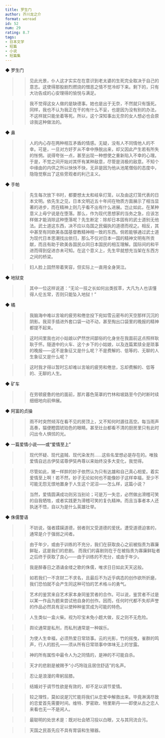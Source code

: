 ```yaml
---
title: 罗生门
author: 芥川龙之介
format: weread
id: 52
num: 29
rating: 8.7
tags:
- 日本文学
- 短篇
- 小说
- 短篇集
---
```


◆ 罗生门

>> 见此光景，仆人这才实实在在意识到老太婆的生死完全取决于自己的意志。这使得那股剧烈燃烧的憎恶之情不觉冷却下来。剩下的，只有大功告成的心安理得的愉悦与满足。

>> 我不觉得这女人做的是缺德事。她也是出于无奈，不然就只有饿死。同样，我也不认为我正在干的有什么不妥，也是因为没有别的办法，不这样就只能坐着等死。所以，这个深知事出无奈的女人想必也会原谅我这种做法的。


◆ 鼻

>> 人的内心存在两种相互矛盾的情感。无疑，没有人不同情他人的不幸。可是，一旦对方好歹从不幸中挣脱出来，却又因此产生若有所失的怅惘。说得夸张一点，甚至出现一种想使之重新陷入不幸的心理。于是，不觉之间开始对其怀有某种敌意，尽管是消极的敌意。不知个中缘由的内供之所以怏怏不快，无非是因为他从池尾僧俗的态度中，隐隐觉察出了这些旁观者的利己主义。


◆ 手帕

>> 先生每次放下书时，都要想太太和岐阜灯笼，以及由这灯笼代表的日本文明。依先生之见，日本文明近五十年间在物质方面展示了相当显著的进步，而在精神上则几乎看不出有什么进展。岂止如此，在某种意义上毋宁说是在堕落。那么，作为现代思想家的当务之急，应该怎样做才能消除这种堕落呢？先生断定：除却日本固有的武士道别无他法。武士道这东西，决不应以岛国之民偏执的道德而视之。相反，其中甚至有同欧美各国基督教精神相一致的东西。倘若能够通过武士道为现代日本思潮找出依归，那么不仅对日本一国的精神文明有所贡献，而且有助于欧美各国民众同日本国民的相互理解。国际间的和平进而得到促进亦未可知。在这个意义上，先生早就想充当架在东西方之间的桥梁。

>> 妇人脸上固然带着笑容，但实际上一直用全身哭泣。


◆ 地狱变

>> 其中一位这样说道：“无论一技之长如何出类拔萃，大凡为人也该懂得人伦五常，否则只能坠入地狱！”


◆ 橘

>> 我脑海中难以言喻的疲劳和倦怠投下宛如雪云密布的天空那样沉沉的阴影。我双手插进外套口袋一动不动，甚至掏出口袋里的晚报的精神都提不起来。

>> 这时间里我也对小姑娘以俨然世间鄙俗的化身坐在我面前这点照样耿耿于怀。隧道中的火车、这个乡下的小姑娘，以及连篇累牍全是琐事的晚报——这不是象征又是什么呢？不是费解的、低等的、无聊的人生象征又是什么呢？

>> 这时我才得以暂时忘却难以言喻的疲劳和倦怠，忘却费解的、低等的、无聊的人生。


◆ 矿车

>> 在劳顿疲惫的他的面前，那片暮色笼罩的竹林和坡路至今仍时断时续细细地向前伸展。


◆ 阿富的贞操

>> 雨不时突然倾泻在看不见的房顶上，又不知何时遁往高空。每当雨声高奏，猫便瞪圆琥珀色的眼睛。甚至灶台都看不清的厨房里只有此时闪出令人惧怵的光。


◆ 一篇爱情小说——或“爱情至上”

>> 现代怀疑、现代盗贼、现代染发剂……这些名堂想必是存在的。唯独爱情自远古伊奘诺尊伊奘冉尊以来始终没多大变化，我觉得。

>> 尽管如此，猪一样胖的妙子依然认为只有达雄和自己真心相爱。着实爱情至上啊！若不然，妙子无论如何也不能像妙子这样幸福，至少不可能无怨无恨地置身于人生这个泥沼——怎么样，这篇小说？

>> 当然，爱情圆满成功则另当别论；可是万一失恋，必然做出滑稽可笑的自我牺牲，或者实践更为滑稽可笑的复仇精神。而且当事者本人还执迷不悟，自以为是什么英雄壮举。


◆ 侏儒警语

>> 不妨说，强者蹂躏道德，弱者则又受道德的爱抚。遭受道德迫害的，通常是介于强弱之间者。

>> 由于年少，或由于训练的不充分，我们在获取良心之前被指责为寡廉鲜耻，这是我们的悲剧。
而我们的喜剧则在于在被指责为寡廉鲜耻者之后终于获取了良心——由于训练的不充分，或由于年少。

>> 我是醉春日之酒诵金缕之歌的侏儒，唯求日日如此天天这般。

>> 如若我们一不贪财二不求名，且最后不为近乎病态的创作欲所折磨，我们恐怕就不会产生同这种可怕的艺术格斗的勇气。

>> 艺术的鉴赏来自艺术家本身同鉴赏者的合作。可以说，鉴赏者不过是以某一作品为题来尝试他自身的创作。因而，任何时代都不失却声誉的作品必然具有足以使种种鉴赏成为可能的特色。

>> 人生类似一盒火柴。视为珍宝未免小题大做，反之则不无危险。

>> 舆论通常是私刑，而私刑通常是一种娱乐。

>> 为使人生幸福，必须热爱日常琐事。云的光影，竹的摇曳，雀群的鸣声，行人的脸孔——须从所有日常琐事中体味无上的甘露。

>> 神的所有属性中最令人为之同情的，是神的不可能自杀。

>> 天才的悲剧是被赐予“小巧玲珑且居住舒适”的名声。

>> 忍让是浪漫的卑躬屈膝。

>> 结婚对于调节性欲是有效的，却不足以调节爱情。

>> 较之理性，莫如说是冗忙能将我们从恋爱中解救出来。毕竟淋漓尽致的恋爱首先需要时间。维特、罗密欧、特里斯丹——即使从古之恋人来看也无一不是闲人。

>> 最聪明的处世术是：既对社会陋习投以白眼，又与其同流合污。

>> 天国之民首先应不具有胃袋和生殖器。


